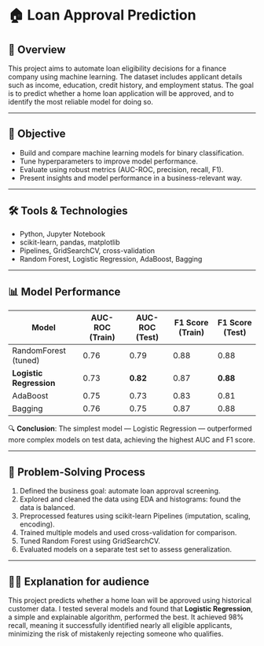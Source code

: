 # 🏠 Loan Approval Prediction

## 📌 Overview
This project aims to automate loan eligibility decisions for a finance company using machine learning. The dataset includes applicant details such as income, education, credit history, and employment status. The goal is to predict whether a home loan application will be approved, and to identify the most reliable model for doing so.

---

## 🎯 Objective
- Build and compare machine learning models for binary classification.
- Tune hyperparameters to improve model performance.
- Evaluate using robust metrics (AUC-ROC, precision, recall, F1).
- Present insights and model performance in a business-relevant way.

---

## 🛠 Tools & Technologies
- Python, Jupyter Notebook
- scikit-learn, pandas, matplotlib
- Pipelines, GridSearchCV, cross-validation
- Random Forest, Logistic Regression, AdaBoost, Bagging

---

## 📊 Model Performance

| Model                        | AUC-ROC (Train) | AUC-ROC (Test) | F1 Score (Train) | F1 Score (Test) |
|-----------------------------|-----------------|----------------|------------------|-----------------|
| RandomForest (tuned)        | 0.76            | 0.79           | 0.88             | 0.88            |
| **Logistic Regression**     | 0.73            | **0.82**       | 0.87             | **0.88**        |
| AdaBoost                    | 0.75            | 0.73           | 0.83             | 0.81            |
| Bagging                     | 0.76            | 0.75           | 0.87             | 0.88            |

🔍 **Conclusion**: The simplest model — Logistic Regression — outperformed more complex models on test data, achieving the highest AUC and F1 score.

---

## 🧠 Problem-Solving Process

1. Defined the business goal: automate loan approval screening.
2. Explored and cleaned the data using EDA and histograms: found the data is balanced.
3. Preprocessed features using scikit-learn Pipelines (imputation, scaling, encoding).
4. Trained multiple models and used cross-validation for comparison.
5. Tuned Random Forest using GridSearchCV.
6. Evaluated models on a separate test set to assess generalization.

---

## 🧑‍💼 Explanation for audience

This project predicts whether a home loan will be approved using historical customer data. I tested several models and found that **Logistic Regression**, a simple and explainable algorithm, performed the best. It achieved 98% recall, meaning it successfully identified nearly all eligible applicants, minimizing the risk of mistakenly rejecting someone who qualifies.

